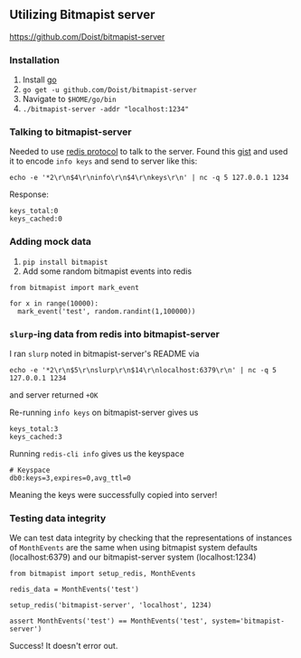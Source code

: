 ## Utilizing Bitmapist server

https://github.com/Doist/bitmapist-server

### Installation

1. Install [go](https://golang.org/doc/install)
2. `go get -u github.com/Doist/bitmapist-server`
3. Navigate to `$HOME/go/bin`
4. `./bitmapist-server -addr "localhost:1234"`

### Talking to bitmapist-server

Needed to use [redis protocol](https://redis.io/topics/protocol) to talk to the server. Found this [gist](https://gist.github.com/laserson/2689744) and used it to encode `info keys` and send to server like this:

`echo -e '*2\r\n$4\r\ninfo\r\n$4\r\nkeys\r\n' | nc -q 5 127.0.0.1 1234`

Response:

```
keys_total:0
keys_cached:0
```

### Adding mock data

1. `pip install bitmapist`
2. Add some random bitmapist events into redis  


```
from bitmapist import mark_event

for x in range(10000):
  mark_event('test', random.randint(1,100000))

```

### `slurp`-ing data from redis into bitmapist-server

I ran `slurp` noted in bitmapist-server's README via 

`echo -e '*2\r\n$5\r\nslurp\r\n$14\r\nlocalhost:6379\r\n' | nc -q 5 127.0.0.1 1234`

and server returned `+OK`

Re-running `info keys` on bitmapist-server gives us

```
keys_total:3
keys_cached:3
```

Running `redis-cli info` gives us the keyspace

```
# Keyspace
db0:keys=3,expires=0,avg_ttl=0
```

Meaning the keys were successfully copied into server!

### Testing data integrity

We can test data integrity by checking that the representations of instances of `MonthEvents` are the same when using bitmapist system defaults (localhost:6379) and our bitmapist-server system (localhost:1234)  

```
from bitmapist import setup_redis, MonthEvents

redis_data = MonthEvents('test')

setup_redis('bitmapist-server', 'localhost', 1234)

assert MonthEvents('test') == MonthEvents('test', system='bitmapist-server')
```

Success! It doesn't error out.
